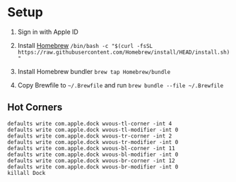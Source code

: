 # Setup

1. Sign in with Apple ID

1. Install [Homebrew](https://brew.sh/index_ja) `/bin/bash -c "$(curl -fsSL https://raw.githubusercontent.com/Homebrew/install/HEAD/install.sh)"`

1. Install Homebrew bundler `brew tap Homebrew/bundle`

1. Copy Brewfile to `~/.Brewfile` and run `brew bundle --file ~/.Brewfile`

## Hot Corners

```
defaults write com.apple.dock wvous-tl-corner -int 4
defaults write com.apple.dock wvous-tl-modifier -int 0
defaults write com.apple.dock wvous-tr-corner -int 2
defaults write com.apple.dock wvous-tr-modifier -int 0
defaults write com.apple.dock wvous-bl-corner -int 11
defaults write com.apple.dock wvous-bl-modifier -int 0
defaults write com.apple.dock wvous-br-corner -int 12
defaults write com.apple.dock wvous-br-modifier -int 0
killall Dock
```
